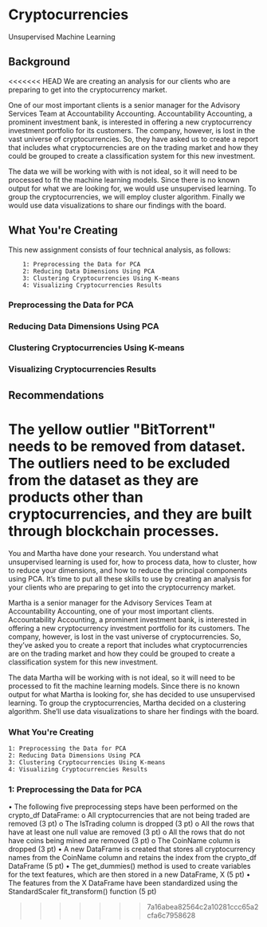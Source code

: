 # Cryptocurrencies
Unsupervised Machine Learning

## Background
<<<<<<< HEAD
We are creating an analysis for our clients who are preparing to get into the cryptocurrency market.

One of our most important clients is a senior manager for the Advisory Services Team at Accountability Accounting. Accountability Accounting, a prominent investment bank, is interested in offering a new cryptocurrency investment portfolio for its customers. The company, however, is lost in the vast universe of cryptocurrencies. So, they have asked us to create a report that includes what cryptocurrencies are on the trading market and how they could be grouped to create a classification system for this new investment.

The data we will be working with with is not ideal, so it will need to be processed to fit the machine learning models. Since there is no known output for what we are looking for, we would use unsupervised learning. To group the cryptocurrencies, we will employ cluster algorithm. Finally we would use data visualizations to share our findings with the board.

## What You're Creating
This new assignment consists of four technical analysis, as follows:

        1: Preprocessing the Data for PCA
        2: Reducing Data Dimensions Using PCA
        3: Clustering Cryptocurrencies Using K-means
        4: Visualizing Cryptocurrencies Results


### Preprocessing the Data for PCA



### Reducing Data Dimensions Using PCA



### Clustering Cryptocurrencies Using K-means


### Visualizing Cryptocurrencies Results





## Recommendations
The yellow outlier "BitTorrent" needs to be removed from dataset.
The outliers need to be excluded from the dataset as they are products other than cryptocurrencies, and they are built through blockchain processes.
=======

You and Martha have done your research. You understand what unsupervised learning is used for, how to process data, how to cluster, how to reduce your dimensions, and how to reduce the principal components using PCA. It’s time to put all these skills to use by creating an analysis for your clients who are preparing to get into the cryptocurrency market.

Martha is a senior manager for the Advisory Services Team at Accountability Accounting, one of your most important clients. Accountability Accounting, a prominent investment bank, is interested in offering a new cryptocurrency investment portfolio for its customers. The company, however, is lost in the vast universe of cryptocurrencies. So, they’ve asked you to create a report that includes what cryptocurrencies are on the trading market and how they could be grouped to create a classification system for this new investment.

The data Martha will be working with is not ideal, so it will need to be processed to fit the machine learning models. Since there is no known output for what Martha is looking for, she has decided to use unsupervised learning. To group the cryptocurrencies, Martha decided on a clustering algorithm. She’ll use data visualizations to share her findings with the board.


### What You're Creating

    1: Preprocessing the Data for PCA
    2: Reducing Data Dimensions Using PCA
    3: Clustering Cryptocurrencies Using K-means
    4: Visualizing Cryptocurrencies Results

### 1: Preprocessing the Data for PCA

•	The following five preprocessing steps have been performed on the crypto_df DataFrame:
o	All cryptocurrencies that are not being traded are removed (3 pt)
o	The IsTrading column is dropped (3 pt)
o	All the rows that have at least one null value are removed (3 pt)
o	All the rows that do not have coins being mined are removed (3 pt)
o	The CoinName column is dropped (3 pt)
•	A new DataFrame is created that stores all cryptocurrency names from the CoinName column and retains the index from the crypto_df DataFrame (5 pt)
•	The get_dummies() method is used to create variables for the text features, which are then stored in a new DataFrame, X (5 pt)
•	The features from the X DataFrame have been standardized using the StandardScaler fit_transform() function (5 pt)




>>>>>>> 7a16abea82564c2a10281ccc65a2cfa6c7958628
